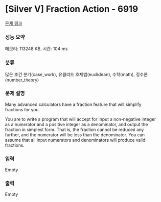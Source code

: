 # [Silver V] Fraction Action - 6919 

[문제 링크](https://www.acmicpc.net/problem/6919) 

### 성능 요약

메모리: 113248 KB, 시간: 104 ms

### 분류

많은 조건 분기(case_work), 유클리드 호제법(euclidean), 수학(math), 정수론(number_theory)

### 문제 설명

<p>Many advanced calculators have a fraction feature that will simplify fractions for you.</p>

<p>You are to write a program that will accept for input a non-negative integer as a numerator and a positive integer as a denominator, and output the fraction in simplest form. That is, the fraction cannot be reduced any further, and the numerator will be less than the denominator. You can assume that all input numerators and denominators will produce valid fractions.</p>

### 입력 

 Empty

### 출력 

 Empty

